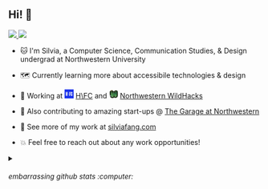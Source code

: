 <h2>Hi! 👋</h2>

<p>
  <a href="https://www.linkedin.com/in/silvia-fang/">
    <img src="https://img.shields.io/badge/-silviafang-blue?style=flat-square&logo=Linkedin&logoColor=white&link=https://www.linkedin.com/in/silvia-fang/">
  <a/>
    
  <a href="mailto:fang.silvia@gmail.com">
    <img src="https://img.shields.io/badge/-fang.silvia@gmail.com-c14438?style=flat-square&logo=Gmail&logoColor=white&link=mailto:fang.silvia@gmail.com">
  <a/>
</p>

- 🐱 I'm Silvia, a Computer Science, Communication Studies, & Design undergrad at Northwestern University
- 🗺️ Currently learning more about accessibile technologies & design
- 💼 Working at <img src="homefromcollege_logo.jpeg" width="18"> <a href="https://homefromcollege.com/">H\FC<a/> and <img src="wildhackslogo_rotated.png" width="18"/> <a href="wildhacks.net">Northwestern WildHacks<a/>
- 🔧 Also contributing to amazing start-ups @ <a href="https://www.thegarage.northwestern.edu/">The Garage at Northwestern<a/>

- 🌸 See more of my work at [silviafang.com](https://silviafang.com)
- 💥 Feel free to reach out about any work opportunities!

<details>
  <summary><h6>embarrassing github stats :computer:</h6></summary>
  <br>
  
  ![Top Languages](https://github-readme-stats-silvia-fangs-projects.vercel.app/api/top-langs/?username=verisorry&hide=makefile,cmake&langs_count=5)
  [![Silvia's GitHub stats](https://github-readme-stats-silvia-fangs-projects.vercel.app/api?username=verisorry&count_private=true&show_icons=true&include_all_commits=true&hide=stars&hide_rank=true)](https://github.com/verisorry)
  
</details>


<!--
**verisorry/verisorry** is a ✨ _special_ ✨ repository because its `README.md` (this file) appears on your GitHub profile.

Here are some ideas to get you started:

- 🔭 I’m currently working on ...
- 🌱 I’m currently learning ...
- 👯 I’m looking to collaborate on ...
- 🤔 I’m looking for help with ...
- 💬 Ask me about ...
- 📫 How to reach me: ...
- 😄 Pronouns: ...
- ⚡ Fun fact: ...
-->

